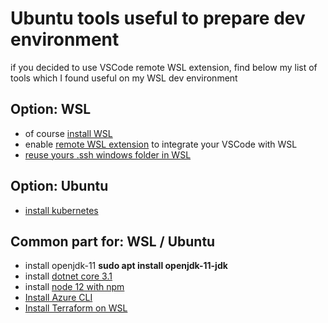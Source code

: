 # Ubuntu tools useful to prepare dev environment

if you decided to use VSCode remote WSL extension, find below my list of tools which I found useful on my WSL dev environment

## Option: WSL
- of course [install WSL](https://docs.microsoft.com/en-us/windows/wsl/install-win10)
- enable [remote WSL extension](https://marketplace.visualstudio.com/items?itemName=ms-vscode-remote.remote-wsl) to integrate your VSCode with WSL
- [reuse yours .ssh windows folder in WSL](https://devblogs.microsoft.com/commandline/sharing-ssh-keys-between-windows-and-wsl-2/)

## Option: Ubuntu
- [install kubernetes](https://ubuntu.com/kubernetes/install#single-node)

## Common part for: WSL / Ubuntu
- install openjdk-11 **sudo apt install openjdk-11-jdk**
- install [dotnet core 3.1](https://docs.microsoft.com/dotnet/core/install/linux-package-manager-ubuntu-1804)
- install [node 12 with npm](https://tecadmin.net/install-latest-nodejs-npm-on-ubuntu/)
- [Install Azure CLI](https://docs.microsoft.com/en-us/cli/azure/install-azure-cli-apt)
- [Install Terraform on WSL](https://techcommunity.microsoft.com/t5/Azure-Developer-Community-Blog/Configuring-Terraform-on-Windows-10-Linux-Sub-System/ba-p/393845)
